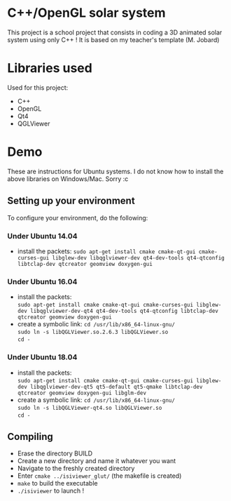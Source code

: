 # C++/OpenGL solar system
This project is a school project that consists in coding a 3D animated solar system using only C++ ! It is based on my teacher's template (M. Jobard)

# Libraries used
Used for this project:
- C++
- OpenGL
- Qt4
- QGLViewer

# Demo
These are instructions for Ubuntu systems. I do not know how to install the above libraries on Windows/Mac. Sorry :c <br />

## Setting up your environment
To configure your environment, do the following:

### Under Ubuntu 14.04
- install the packets:
`sudo apt-get install cmake cmake-qt-gui cmake-curses-gui libglew-dev libqglviewer-dev qt4-dev-tools qt4-qtconfig libtclap-dev qtcreator geomview doxygen-gui`

### Under Ubuntu 16.04
- install the packets: <br />
`sudo apt-get install cmake cmake-qt-gui cmake-curses-gui libglew-dev libqglviewer-dev-qt4 qt4-dev-tools qt4-qtconfig libtclap-dev qtcreator geomview doxygen-gui`
- create a symbolic link:
`cd /usr/lib/x86_64-linux-gnu/` <br />
`sudo ln -s libQGLViewer.so.2.6.3 libQGLViewer.so` <br />
`cd -`

### Under Ubuntu 18.04
- install the packets: <br />
`sudo apt-get install cmake cmake-qt-gui cmake-curses-gui libglew-dev libqglviewer-dev-qt5 qt5-default qt5-qmake libtclap-dev qtcreator geomview doxygen-gui libglm-dev`
- create a symbolic link:
`cd /usr/lib/x86_64-linux-gnu/` <br />
`sudo ln -s libQGLViewer-qt4.so libQGLViewer.so` <br />
`cd -`

## Compiling
- Erase the directory BUILD
- Create a new directory and name it whatever you want
- Navigate to the freshly created directory
- Enter `cmake ../isiviewer_glut/` (the makefile is created)
- `make` to build the executable
- `./isiviewer` to launch !
